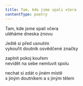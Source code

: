 ```yaml
---
title: Tam, kde jsme spali včera
contentType: poetry
---
```


<section>

Tam, kde jsme spali včera  
uléháme dneska znovu

Ještě si před usnutím  
vykouřit doutník osvědčené značky

zaplnit pokoj kouřem  
nevidět na sebe nemluvit spolu

nechat si zdát o jiném místě  
s jiným doutníkem a s jiným tělem

</section>
